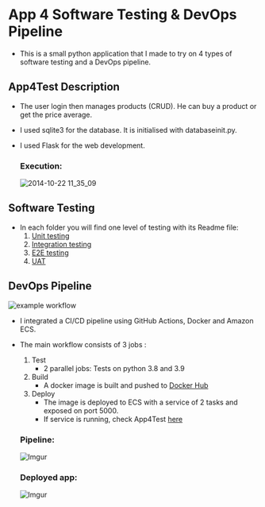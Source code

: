 # App 4 Software Testing & DevOps Pipeline
- This is a small python application that I made to try on 4 types of software testing and a DevOps pipeline.

## App4Test Description

- The user login then manages products (CRUD). He can buy a product or get the price average.
- I used sqlite3 for the database. It is initialised with databaseinit.py.
- I used Flask for the web development.

  ### Execution:
  ![2014-10-22 11_35_09](https://j.gifs.com/A6oyA7.gif)


## Software Testing
- In each folder you will find one level of testing with its Readme file:
    1. [Unit testing](https://github.com/MelekElloumi/Software-Testing-DevOps-Pipeline/tree/main/UnitTest)
    2. [Integration testing](https://github.com/MelekElloumi/Software-Testing-DevOps-Pipeline/tree/main/Integration%20Test)
    3. [E2E testing](https://github.com/MelekElloumi/Software-Testing-DevOps-Pipeline/tree/main/e2e%20Test)
    4. [UAT](https://github.com/MelekElloumi/Software-Testing-DevOps-Pipeline/tree/main/UAT)

## DevOps Pipeline
![example workflow](https://github.com/MelekElloumi/Software-Testing-DevOps-Pipeline/actions/workflows/DevOps_Pipeline.yml/badge.svg)

- I integrated a CI/CD pipeline using GitHub Actions, Docker and Amazon ECS.
- The main workflow consists of 3 jobs :
    1. Test
       - 2 parallel jobs: Tests on python 3.8 and 3.9
    2. Build
       - A docker image is built and pushed to [Docker Hub](https://hub.docker.com/r/melekelloumi/app4test)
    3. Deploy
        - The image is deployed to ECS with a service of 2 tasks and exposed on port 5000.
        - If service is running, check App4Test [here](http://44.200.159.100:5000/)
  
    ### Pipeline:
    ![Imgur](https://i.imgur.com/95VMQqK.png)
    ### Deployed app:
    ![Imgur](https://i.imgur.com/qNBk1u7.png)

  
